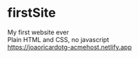 # firstSite
My first website ever </br>
Plain HTML and CSS, no javascript </br>
https://joaoricardotg-acmehost.netlify.app

